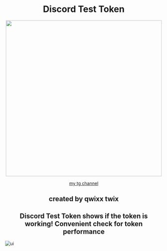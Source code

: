 <h1 align="center"> Discord Test Token </h1> 
<p align= "center"> <kbd> <img  src="https://cdn.discordapp.com/attachments/1128237250614923297/1130006352371138560/standard.gif" width="500">



<p align="center"><a href="https://t.me/QwixxTwixx" target="_blank">my tg channel</a>


<h2 align="center"> created by qwixx twix </h1> 

<h2 align="center">
  Discord Test Token shows if the token is working!
  Convenient check for token performance                      
</h2>

![ui](https://sun9-69.userapi.com/impg/HPg-71cR_FamnkLmP9Jomz-pOg21fYev3VtO8Q/nOC-WqCXC5g.jpg?size=507x218&quality=95&sign=9920c92a9dd7f3582814889fa205dcfb&c_uniq_tag=v7HgTivL0Kq76h8YTzdeU_TbZeT21stzLqZn5k4FV2U&type=album)
